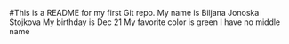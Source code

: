 #This is a README for my first Git repo.
My name is Biljana Jonoska Stojkova
My birthday is Dec 21
My favorite color is green
I have no middle name